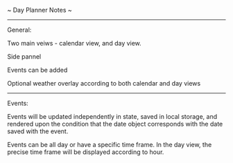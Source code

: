 ~ Day Planner Notes ~

_______________
General:

Two main veiws - calendar view, and day view.

Side pannel

Events can be added

Optional weather overlay according to both calendar and day views


_______________
Events:

Events will be updated independently in state, saved in local storage, and rendered upon the condition that the date object corresponds with the date saved with the event. 

Events can be all day or have a specific time frame. In the day view, the precise time frame will be displayed according to hour.